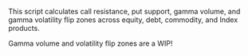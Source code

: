 This script calculates call resistance, put support, gamma volume, and gamma volatility flip zones across equity, debt, commodity, and Index products.

Gamma volume and volatility flip zones are a WIP!
